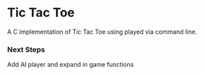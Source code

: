 # Tic Tac Toe 

A C implementation of Tic Tac Toe using played via command line. 

<h3> Next Steps </h3>

Add AI player and expand in game functions
